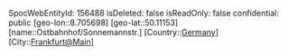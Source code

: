 ﻿---
location: [50.11153,8.705698]
type: Station
tags:
- geo/Station

---
SpocWebEntityId: 156488
isDeleted: false
isReadOnly: false
confidential: public
[geo-lon::8.705698]
[geo-lat::50.11153]
[name::Ostbahnhof/Sonnemannstr.]
[Country::[Germany](geo/Continent/Europe/Germany.md)]
[City::[Frankfurt@Main](geo/Continent/Europe/Germany/Hessen/Frankfurt@Main.md)]

